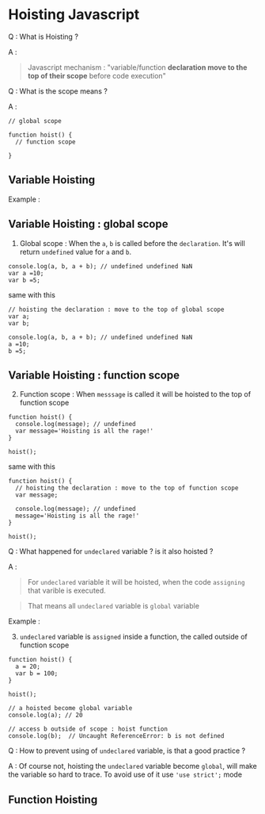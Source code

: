# Hoisting Javascript


Q : What is Hoisting ?

A :

> Javascript mechanism : "variable/function **declaration move to the top of their scope** before code execution"


Q : What is the scope means ?

A :

```
// global scope

function hoist() {
  // function scope
  
}
```

## Variable Hoisting


Example :

## Variable Hoisting : global scope

1. Global scope : When the `a`, `b` is called before the `declaration`. It's will return `undefined` value for `a` and `b`.

```
console.log(a, b, a + b); // undefined undefined NaN
var a =10;
var b =5;
```

same with this

```
// hoisting the declaration : move to the top of global scope
var a;
var b;

console.log(a, b, a + b); // undefined undefined NaN
a =10;
b =5;
```

## Variable Hoisting : function scope

2. Function scope : When `messsage` is called it will be hoisted to the top of function scope

```
function hoist() {
  console.log(message); // undefined
  var message='Hoisting is all the rage!'
}

hoist();
```

same with this

```
function hoist() {
  // hoisting the declaration : move to the top of function scope
  var message;

  console.log(message); // undefined
  message='Hoisting is all the rage!'
}

hoist();
```


Q : What happened for `undeclared` variable ? is it also hoisted ?

A :

> For `undeclared` variable it will be hoisted, when the code `assigning` that varible is executed.

> That means all `undeclared` variable is `global` variable

Example :

3. `undeclared` variable is `assigned` inside a function, the called outside of function scope

```
function hoist() {
  a = 20;
  var b = 100;
}

hoist();

// a hoisted become global variable
console.log(a); // 20

// access b outside of scope : hoist function
console.log(b);  // Uncaught ReferenceError: b is not defined
```

Q : How to prevent using of `undeclared` variable, is that a good practice ?

A : Of course not, hoisting the `undeclared` variable become `global`, will make the variable so hard to trace. To avoid use of it use `'use strict';` mode


## Function Hoisting
